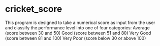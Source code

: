 # cricket_score
This program is designed to take a numerical score as input from the user and classify the performance level into one of four categories:  Average (score between 30 and 50)  Good (score between 51 and 80)  Very Good (score between 81 and 100)  Very Poor (score below 30 or above 100)
